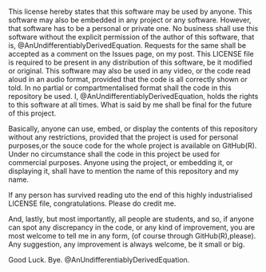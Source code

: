 This license hereby states that this software may be used by anyone. 
This software may also be embedded in any project or any software. However, that software has to be a personal or private one. No business shall use this software without the explicit permission of the author of this software, that is, @AnUndifferentiablyDerivedEquation. Requests for the same shall be accepted as a comment on the Issues page, on my post. 
This LICENSE file is required to be present in any distribution of this software, be it modified or original. 
This software may also be used in any video, or the code read aloud in an audio format, provided that the code is all correctly shown or told. 
In no partial or compartmentalised format shall the code in this repository be used. 
I, @AnUndifferentiablyDerivedEquation, holds the rights to this software at all times. What is said by me shall be final for the future of this project. 


Basically, anyone can use, embed, or display the contents of this repository without any restrictions, provided that the project is used for personal purposes,or the souce code for the whole project is available on GitHub(R). Under no circumstance shall the code in this project be used for commercial purposes.
Anyone using the project, or embedding it, or displaying it, shall have to mention the name of this repository and my name.




If any person has survived reading uto the end of this highly industrialised LICENSE file, congratulations.
Please do credit me.

And, lastly, but most importantly, all people are students, and so, if anyone can spot any discrepancy in the code, or any kind of improvement, you are most welcome to tell me in any form, (of course through GitHub(R),please).
Any suggestion, any improvement is always welcome, be it small or big.


Good Luck.
Bye.
@AnUndifferentiablyDerivedEquation.
